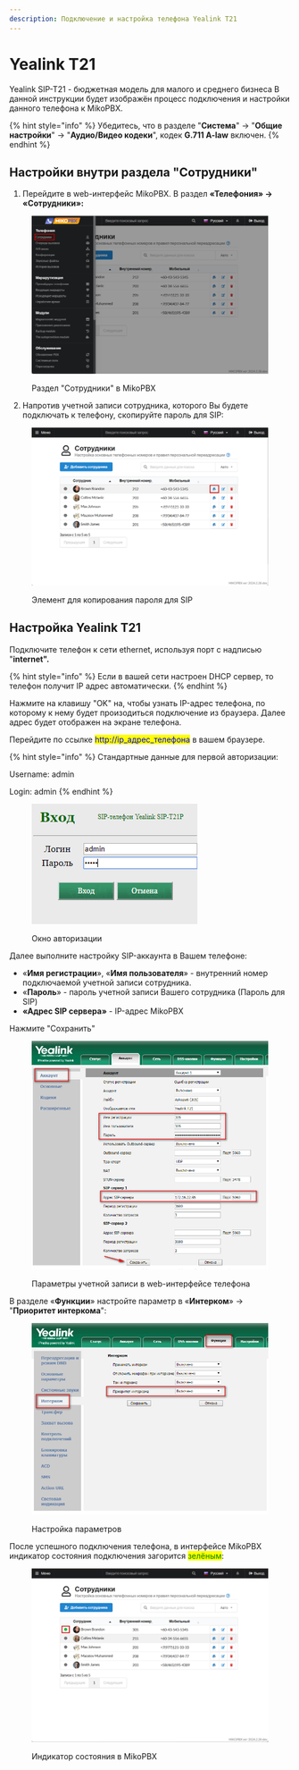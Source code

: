 ```yaml
---
description: Подключение и настройка телефона Yealink T21
---
```


# Yealink T21

Yealink SIP-T21 - бюджетная модель для малого и среднего бизнеса В данной инструкции будет изображён процесс подключения и настройки данного телефона к MikoPBX.

{% hint style="info" %}
Убедитесь, что в разделе "**Система**" -> "**Общие настройки**" -> "**Аудио/Видео кодеки**", кодек **G.711 A-law** включен.
{% endhint %}

## Настройки внутри раздела "Сотрудники" <a href="#uchetnaja_zapis_na_mikopbx" id="uchetnaja_zapis_na_mikopbx"></a>

1. Перейдите в web-интерфейс MikoPBX. В раздел **«Телефония» -> «Сотрудники»:**

<figure><img src="../../.gitbook/assets/extensionsSectionMikoPBX.png" alt=""><figcaption><p>Раздел "Сотрудники" в MikoPBX</p></figcaption></figure>

2. Напротив учетной записи сотрудника, которого Вы будете подключать к телефону, скопируйте пароль для SIP:

<figure><img src="../../.gitbook/assets/copiengSIPPassword.png" alt=""><figcaption><p>Элемент для копирования пароля для SIP</p></figcaption></figure>

## Настройка Yealink T21 <a href="#nastrojka_snom_d120" id="nastrojka_snom_d120"></a>

Подключите телефон к сети ethernet, используя порт с надписью "**internet".**&#x20;

{% hint style="info" %}
Если в вашей сети настроен DHCP сервер, то телефон получит IP адрес автоматически.
{% endhint %}

Нажмите на клавишу "OK" на, чтобы узнать IP-адрес телефона, по которому к нему будет произодиться подключение из браузера. Далее адрес будет отображен на экране телефона.

Перейдите по ссылке <mark style="color:blue;">http://ip\_адрес\_телефона</mark> в вашем браузере.

{% hint style="info" %}
Стандартные данные для первой авторизации:

Username: admin

Login: admin
{% endhint %}

<figure><img src="../../.gitbook/assets/image.png" alt=""><figcaption><p>Окно авторизации</p></figcaption></figure>

Далее выполните настройку SIP-аккаунта в Вашем телефоне:

* «**Имя регистрации**», «**Имя пользователя**» - внутренний номер подключаемой учетной записи сотрудника.
* «**Пароль**» - пароль учетной записи Вашего сотрудника (Пароль для SIP)
* **«Адрес SIP сервера»** - IP-адрес MikoPBX

Нажмите "Сохранить"

<figure><img src="../../.gitbook/assets/image (1).png" alt=""><figcaption><p>Параметры учетной записи в web-интерфейсе телефона</p></figcaption></figure>

В разделе «**Функции**» настройте параметр в «**Интерком**» -> "**Приоритет интеркома**":

<figure><img src="../../.gitbook/assets/image (2).png" alt=""><figcaption><p>Настройка параметров</p></figcaption></figure>

После успешного подключения телефона, в интерфейсе MikoPBX индикатор состояния подключения загорится <mark style="color:green;">зелёным</mark>:

<figure><img src="../../.gitbook/assets/greenIndicator2.png" alt=""><figcaption><p>Индикатор состояния в MikoPBX</p></figcaption></figure>
